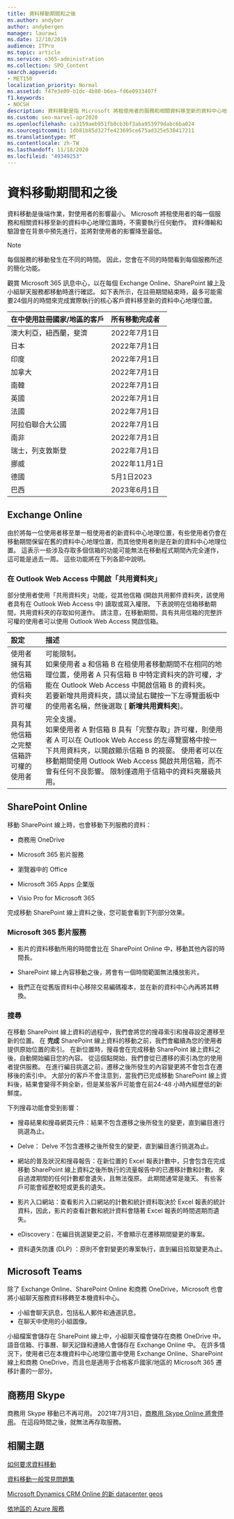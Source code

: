 ```yaml
---
title: 資料移動期間和之後
ms.author: andyber
author: andybergen
manager: laurawi
ms.date: 12/10/2019
audience: ITPro
ms.topic: article
ms.service: o365-administration
ms.collection: SPO_Content
search.appverid:
- MET150
localization_priority: Normal
ms.assetid: f47e3e09-b1dc-4b80-b6ea-fd6e0933407f
f1.keywords:
- NOCSH
description: 資料移動是指 Microsoft 將租使用者的服務和相關資料移至新的資料中心地理位置時，會發生後端作業。
ms.custom: seo-marvel-apr2020
ms.openlocfilehash: ca3159aeb951fb0cb3bf3aba953979dabc6ba024
ms.sourcegitcommit: 1db81b85d327fe423695ce675ad325e538417211
ms.translationtype: MT
ms.contentlocale: zh-TW
ms.lasthandoff: 11/18/2020
ms.locfileid: "49349253"
---
```

# <a name="during-and-after-your-data-move"></a>資料移動期間和之後

資料移動是後端作業，對使用者的影響最小。 Microsoft 將租使用者的每一個服務和相關資料移至新的資料中心地理位置時，不需要執行任何動作。 資料傳輸和驗證會在背景中預先進行，並將對使用者的影響降至最低。
  
> [!NOTE]
> 每個服務的移動發生在不同的時間。 因此，您會在不同的時間看到每個服務所述的簡化功能。 
  
觀賞 Microsoft 365 訊息中心，以在每個 Exchange Online、SharePoint 線上及小組聊天服務都移動時進行確認。 如下表所示，在註冊期間結束時，最多可能需要24個月的時間來完成實際執行的核心客戶資料移至新的資料中心地理位置。   

|**在中使用註冊國家/地區的客戶**|**所有移動完成者**|
|:-----|:-----|
|澳大利亞，紐西蘭，斐濟  <br/> |2022年7月1日  <br/> |
|日本  <br/> |2022年7月1日  <br/> |
|印度  <br/> |2022年7月1日  <br/> |
|加拿大  <br/> |2022年7月1日  <br/> |
|南韓  <br/> |2022年7月1日  <br/> |
|英國  <br/> |2022年7月1日  <br/> |
|法國  <br/> |2022年7月1日  <br/> |
|阿拉伯聯合大公國  <br/> |2022年7月1日  <br/> |
|南非  <br/> |2022年7月1日  <br/> |
|瑞士，列支敦斯登  <br/> |2022年7月1日  <br/> |
|挪威  <br/> |2022年11月1日  <br/> |
|德國  <br/> |5月1日2023  <br/> |
|巴西  <br/> |2023年6月1日  <br/> |

## <a name="exchange-online"></a>Exchange Online

由於將每一位使用者移至單一租使用者的新資料中心地理位置，有些使用者仍會在移動期間保留在舊的資料中心地理位置，而其他使用者則是在新的資料中心地理位置。 這表示一些涉及存取多個信箱的功能可能無法在移動程式期間內完全運作，這可能是過去一周。 這些功能將在下列各節中說明。
  
### <a name="open-shared-folder-in-outlook-web-access"></a>在 Outlook Web Access 中開啟「共用資料夾」

部分使用者使用「共用資料夾」功能，從其他信箱 (開啟共用郵件資料夾，該使用者具有在 Outlook Web Access 中) 讀取或寫入權限。 下表說明在信箱移動期間，共用資料夾的存取如何運作。 請注意，在移動期間，具有共用信箱的完整許可權的使用者可以使用 Outlook Web Access 開啟信箱。 
  
|**設定**|**描述**|
|:-----|:-----|
|使用者擁有其他信箱的信箱資料夾許可權  <br/> |可能限制。  <br/> 如果使用者 a 和信箱 B 在租使用者移動期間不在相同的地理位置，使用者 A 只有信箱 B 中特定資料夾的許可權，才能在 Outlook Web Access 中開啟信箱 B 的資料夾。  <br/> 若要新增共用資料夾，請以滑鼠右鍵按一下左導覽面板中的使用者名稱，然後選取 [ **新增共用資料夾**]。  <br/> |
|具有其他信箱之完整信箱許可權的使用者  <br/> |完全支援。  <br/> 如果使用者 A 對信箱 B 具有「完整存取」許可權，則使用者 A 可以在 Outlook Web Access 的左導覽窗格中按一下共用資料夾，以開啟顯示信箱 B 的視窗。 使用者可以在移動期間使用 Outlook Web Access 開啟共用信箱，而不會有任何不良影響。 限制僅適用于信箱中的資料夾層級共用。           |
  
## <a name="sharepoint-online"></a>SharePoint Online

移動 SharePoint 線上時，也會移動下列服務的資料：
  
- 商務用 OneDrive
    
- Microsoft 365 影片服務
    
- 瀏覽器中的 Office
    
- Microsoft 365 Apps 企業版
    
- Visio Pro for Microsoft 365
    
完成移動 SharePoint 線上資料之後，您可能會看到下列部分效果。
  
### <a name="microsoft-365-video-services"></a>Microsoft 365 影片服務

- 影片的資料移動所用的時間會比在 SharePoint Online 中，移動其他內容的時間長。
    
- SharePoint 線上內容移動之後，將會有一個時間範圍無法播放影片。
    
- 我們正在從舊版資料中心移除交易編碼複本，並在新的資料中心內再將其轉換。
    
### <a name="search"></a>搜尋

在移動 SharePoint 線上資料的過程中，我們會將您的搜尋索引和搜尋設定遷移至新的位置。 在 **完成** SharePoint 線上資料的移動之前，我們會繼續為您的使用者提供原始位置的索引。 在新位置時，搜尋會在完成移動 SharePoint 線上資料之後，自動開始編目您的內容。 從這個點開始，我們會從已遷移的索引為您的使用者提供服務。 在進行編目挑選之前，遷移之後所發生的內容變更將不會包含在遷移後的索引中。 大部分的客戶不會注意到，當我們已完成移動 SharePoint 線上資料後，結果會變得不夠全新，但是某些客戶可能會在前24-48 小時內經歷低的新鮮度。 
  
下列搜尋功能會受到影響：
  
- 搜尋結果和搜尋網頁元件：結果不包含遷移之後所發生的變更，直到編目進行挑選為止。 
    
- Delve： Delve 不包含遷移之後所發生的變更，直到編目進行挑選為止。
    
- 網站的普及狀況和搜尋報告：在新位置的 Excel 報表計數中，只會包含在完成移動 SharePoint 線上資料之後所執行的流量報告中的已遷移計數和計數。 來自過渡期間的任何計數都會遺失，且無法復原。 此期間通常是幾天。 有些客戶可能會經歷較短或更長的遺失。
    
- 影片入口網站：查看影片入口網站的計數和統計資料取決於 Excel 報表的統計資料，因此，影片的查看計數和統計資料會隨著 Excel 報表的時間週期而遺失。
    
- eDiscovery：在編目挑選變更之前，不會顯示在遷移期間變更的專案。
    
- 資料遺失防護 (DLP) ：原則不會對變更的專案執行，直到編目拾取變更為止。

## <a name="microsoft-teams"></a>Microsoft Teams

除了 Exchange Online、SharePoint Online 和商務 OneDrive，Microsoft 也會將小組聊天服務資料移轉至本機資料中心。

- 小組會聊天訊息，包括私人郵件和通道訊息。
- 在聊天中使用的小組圖像。

小組檔案會儲存在 SharePoint 線上中，小組聊天檔會儲存在商務 OneDrive 中。 語音信箱、行事曆、聊天記錄和連絡人會儲存在 Exchange Online 中。 在許多情況下，使用者已在本機資料中心地理位置中使用 Exchange Online、SharePoint 線上和商務 OneDrive，而且也是適用于合格客戶國家/地區的 Microsoft 365 遷移計畫的一部分。

## <a name="skype-for-business"></a>商務用 Skype

商務用 Skype 移動已不再可用。  2021年7月31日，[商務用 Skype Online 將會停用](https://docs.microsoft.com/lifecycle/announcements/skype-for-business-online-retirement)。 在這段時間之後，就無法再存取服務。 
  
## <a name="related-topics"></a>相關主題 
 
[如何要求資料移動](request-your-data-move.md)
    
[資料移動一般常見問題集](data-move-faq.md)
  
[Microsoft Dynamics CRM Online 的新 datacenter geos](https://go.microsoft.com/fwlink/p/?Linkid=615924)
  
[依地區的 Azure 服務](https://azure.microsoft.com/regions/)
